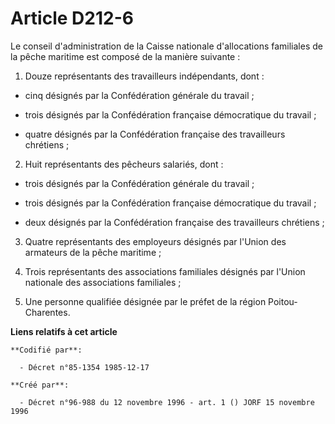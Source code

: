 # Article D212-6

Le conseil d'administration de la Caisse nationale d'allocations familiales de la pêche maritime est composé de la manière
suivante :

1. Douze représentants des travailleurs indépendants, dont :

- cinq désignés par la Confédération générale du travail ;

- trois désignés par la Confédération française démocratique du travail ;

- quatre désignés par la Confédération française des travailleurs chrétiens ;

2. Huit représentants des pêcheurs salariés, dont :

- trois désignés par la Confédération générale du travail ;

- trois désignés par la Confédération française démocratique du travail ;

- deux désignés par la Confédération française des travailleurs chrétiens ;

3. Quatre représentants des employeurs désignés par l'Union des armateurs de la pêche maritime ;

4. Trois représentants des associations familiales désignés par l'Union nationale des associations familiales ;

5. Une personne qualifiée désignée par le préfet de la région Poitou-Charentes.

**Liens relatifs à cet article**

	**Codifié par**:

	  - Décret n°85-1354 1985-12-17

	**Créé par**:

	  - Décret n°96-988 du 12 novembre 1996 - art. 1 () JORF 15 novembre 1996
